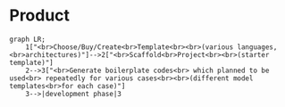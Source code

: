 # Product


<div class='center-content'>

```mermaid {scale: 1.4}
graph LR;
    1["<br>Choose/Buy/Create<br>Template<br><br>(various languages,<br>architectures)"]-->2["<br>Scaffold<br>Project<br><br>(starter template)"]
    2-->3["<br>Generate boilerplate codes<br> which planned to be used<br> repeatedly for various cases<br><br>(different model templates<br>for each case)"]
    3-->|development phase|3
    
```

</div>
